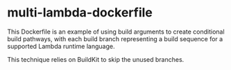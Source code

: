 # multi-lambda-dockerfile
This Dockerfile is an example of using build arguments to create conditional build pathways, with each build branch representing a build sequence for a supported Lambda runtime language.


This technique relies on BuildKit to skip the unused branches.